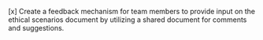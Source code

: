 [x] Create a feedback mechanism for team members to provide input on the ethical scenarios document by utilizing a shared document for comments and suggestions.